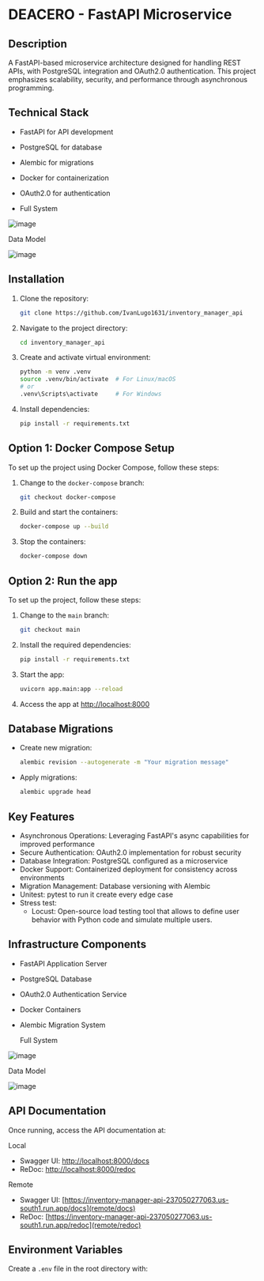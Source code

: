 # DEACERO - FastAPI Microservice

## Description
A FastAPI-based microservice architecture designed for handling REST APIs, with PostgreSQL integration and OAuth2.0 authentication. This project emphasizes scalability, security, and performance through asynchronous programming.

## Technical Stack
- FastAPI for API development
- PostgreSQL for database
- Alembic for migrations
- Docker for containerization
- OAuth2.0 for authentication

- 
  Full System

  
![image](https://github.com/user-attachments/assets/9b547b23-1eae-47e2-b153-3325fea45944)

Data Model


![image](https://github.com/user-attachments/assets/ab09b49d-44a7-4f72-afc3-38b2f7c6bca3)

## Installation
1. Clone the repository:
    ```bash
    git clone https://github.com/IvanLugo1631/inventory_manager_api
    ```

2. Navigate to the project directory:
    ```bash
    cd inventory_manager_api
    ```

3. Create and activate virtual environment:
    ```bash
    python -m venv .venv
    source .venv/bin/activate  # For Linux/macOS
    # or
    .venv\Scripts\activate     # For Windows
    ```

4. Install dependencies:
    ```bash
    pip install -r requirements.txt
    ```

## Option 1: Docker Compose Setup
To set up the project using Docker Compose, follow these steps:

1. Change to the `docker-compose` branch:
    ```bash
    git checkout docker-compose
    ```

2. Build and start the containers:
    ```bash
    docker-compose up --build
    ```

3. Stop the containers:
    ```bash
    docker-compose down
    ```

## Option 2: Run the app
To set up the project, follow these steps:

1. Change to the `main` branch:
    ```bash
    git checkout main
    ```

2. Install the required dependencies:
    ```bash
    pip install -r requirements.txt
    ```

3. Start the app:
    ```bash
    uvicorn app.main:app --reload
    ```

4. Access the app at [http://localhost:8000](http://localhost:8000)

## Database Migrations

- Create new migration:
  ```bash
  alembic revision --autogenerate -m "Your migration message"
  ```

- Apply migrations:
  ```bash
  alembic upgrade head
  ```



## Key Features
- Asynchronous Operations: Leveraging FastAPI's async capabilities for improved performance
- Secure Authentication: OAuth2.0 implementation for robust security
- Database Integration: PostgreSQL configured as a microservice
- Docker Support: Containerized deployment for consistency across environments
- Migration Management: Database versioning with Alembic
- Unitest: pytest to run it create every edge case 
- Stress test: 
    - Locust: Open-source load testing tool that allows to define user behavior with Python code and simulate multiple users.


## Infrastructure Components
- FastAPI Application Server
- PostgreSQL Database
- OAuth2.0 Authentication Service
- Docker Containers
- Alembic Migration System
  
  Full System

  
![image](https://github.com/user-attachments/assets/9b547b23-1eae-47e2-b153-3325fea45944)

Data Model


![image](https://github.com/user-attachments/assets/ab09b49d-44a7-4f72-afc3-38b2f7c6bca3)

## API Documentation
Once running, access the API documentation at:

Local 

- Swagger UI: [http://localhost:8000/docs](http://localhost:8000/docs)
- ReDoc: [http://localhost:8000/redoc](http://localhost:8000/redoc)

Remote 
- Swagger UI: [https://inventory-manager-api-237050277063.us-south1.run.app/docs](remote/docs)
- ReDoc: [https://inventory-manager-api-237050277063.us-south1.run.app/redoc](remote/redoc)

## Environment Variables
Create a `.env` file in the root directory with:
